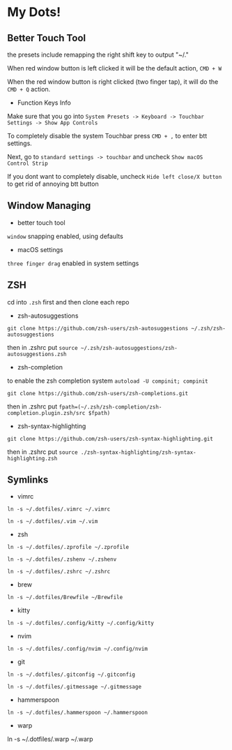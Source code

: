 # My Dots!

## Better Touch Tool

the presets include remapping the right shift key to output "~/."

When red window button is left clicked it will be the default action, `CMD + W`

When the red window button is right clicked (two finger tap), it will do the `CMD + Q` action.

- Function Keys Info

Make sure that you go into `System Presets -> Keyboard -> Touchbar Settings -> Show App Controls`

To completely disable the system Touchbar press `CMD + ,` to enter btt settings.

Next, go to `standard settings -> touchbar` and uncheck `Show macOS Control Strip`

If you dont want to completely disable, uncheck `Hide left close/X button` to get rid of annoying btt button

## Window Managing

- better touch tool

`window` snapping enabled, using defaults

- macOS settings

`three finger drag` enabled in system settings

## ZSH

cd into `.zsh` first and then clone each repo

- zsh-autosuggestions

`git clone https://github.com/zsh-users/zsh-autosuggestions ~/.zsh/zsh-autosuggestions`

then in .zshrc put `source ~/.zsh/zsh-autosuggestions/zsh-autosuggestions.zsh`

- zsh-completion

to enable the zsh completion system `autoload -U compinit; compinit`

`git clone https://github.com/zsh-users/zsh-completions.git`

then in .zshrc put `fpath=(~/.zsh/zsh-completion/zsh-completion.plugin.zsh/src $fpath)`

- zsh-syntax-highlighting

`git clone https://github.com/zsh-users/zsh-syntax-highlighting.git`

then in .zshrc put `source ./zsh-syntax-highlighting/zsh-syntax-highlighting.zsh`

## Symlinks

- vimrc

`ln -s ~/.dotfiles/.vimrc ~/.vimrc`

`ln -s ~/.dotfiles/.vim ~/.vim`

- zsh

`ln -s ~/.dotfiles/.zprofile ~/.zprofile`

`ln -s ~/.dotfiles/.zshenv ~/.zshenv`

`ln -s ~/.dotfiles/.zshrc ~/.zshrc`

- brew

`ln -s ~/.dotfiles/Brewfile ~/Brewfile`

- kitty

`ln -s ~/.dotfiles/.config/kitty ~/.config/kitty`

- nvim

`ln -s ~/.dotfiles/.config/nvim ~/.config/nvim`

- git

`ln -s ~/.dotfiles/.gitconfig ~/.gitconfig`

`ln -s ~/.dotfiles/.gitmessage ~/.gitmessage`

- hammerspoon

`ln -s ~/.dotfiles/.hammerspoon ~/.hammerspoon`

- warp

ln -s ~/.dotfiles/.warp ~/.warp
